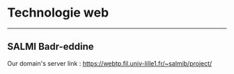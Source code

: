 # Technologie web

-----------------------------
SALMI Badr-eddine
-----------------------------


Our domain's server link : https://webtp.fil.univ-lille1.fr/~salmib/project/
